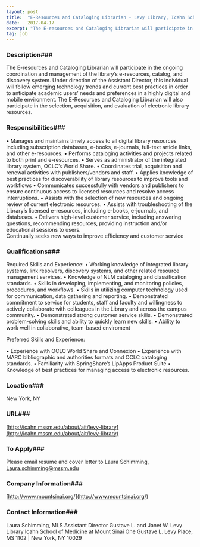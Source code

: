 ```yaml
---
layout: post
title:  "E-Resources and Cataloging Librarian - Levy Library, Icahn School of Medicine at Mount Sinai"
date:   2017-04-17
excerpt: "The E-resources and Cataloging Librarian will participate in the ongoing coordination and management of the library’s e-resources, catalog, and discovery system. Under direction of the Assistant Director, this individual will follow emerging technology trends and current best practices in order to anticipate academic users’ needs and preferences in a highly digital and mobile environment. The E-Resources and Cataloging Librarian will also participate in the selection, acquisition, and evaluation of electronic library resources.  "
tag: job
---
```


### Description###

The E-resources and Cataloging Librarian will participate in the ongoing coordination and management of the library’s e-resources, catalog, and discovery system. Under direction of the Assistant Director, this individual will follow emerging technology trends and current best practices in order to anticipate academic users’ needs and preferences in a highly digital and mobile environment. The E-Resources and Cataloging Librarian will also participate in the selection, acquisition, and evaluation of electronic library resources.  


### Responsibilities###

•	Manages and maintains timely access to all digital library resources including subscription databases, e-books, e-journals, full-text article links, and other e-resources.
•	Performs cataloging activities and projects related to both print and e-resources.
•	Serves as administrator of the integrated library system, OCLC’s World Share. 
•	Coordinates trial, acquisition and renewal activities with publishers/vendors and staff.
•	Applies knowledge of best practices for discoverability of library resources to improve tools and workflows
•	Communicates successfully with vendors and publishers to ensure continuous access to licensed resources and resolve access interruptions.
•	Assists with the selection of new resources and ongoing review of current electronic resources.
•	Assists with troubleshooting of the Library’s licensed e-resources, including e-books, e-journals, and databases.
•	Delivers high-level customer service, including answering questions, recommending resources, providing instruction and/or educational sessions to users.  
Continually seeks new ways to improve efficiency and customer service


### Qualifications###

Required Skills and Experience: 
•	Working knowledge of integrated library systems, link resolvers, discovery systems, and other related resource management services.
•	Knowledge of NLM cataloging and classification standards.
•	Skills in developing, implementing, and monitoring policies, procedures, and workflows.
•	Skills in utilizing computer technology used for communication, data gathering and reporting.
•	Demonstrated commitment to service for students, staff and faculty and willingness to actively collaborate with colleagues in the Library and across the campus community.
•	Demonstrated strong customer service skills.
•	Demonstrated problem-solving skills and ability to quickly learn new skills. 
•	Ability to work well in collaborative, team-based enviroment

Preferred Skills and Experience:

•	Experience with OCLC World Share and Connexion 
•	Experience with MARC bibliographic and authorities formats and OCLC cataloging standards. 
•	Familiarity with SpringShare’s LipApps Product Suite
•	Knowledge of best practices for managing access to electronic resources.





### Location###

New York, NY


### URL###

[http://icahn.mssm.edu/about/ait/levy-library](http://icahn.mssm.edu/about/ait/levy-library)

### To Apply###

Please email resume and cover letter to Laura Schimming, Laura.schimming@mssm.edu 


### Company Information###

[http://www.mountsinai.org/](http://www.mountsinai.org/)


### Contact Information###

Laura Schimming, MLS
Assistant Director
Gustave L. and Janet W. Levy Library
Icahn School of Medicine at Mount Sinai
One Gustave L. Levy Place, MS 1102 | New York, NY 10029


